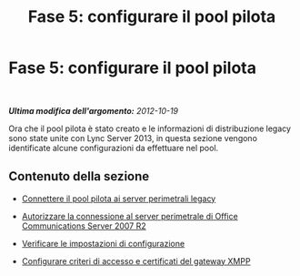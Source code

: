﻿---
title: 'Fase 5: configurare il pool pilota'
TOCTitle: 'Fase 5: configurare il pool pilota'
ms:assetid: 190faee2-e2d6-45cb-8315-f39e477df418
ms:mtpsurl: https://technet.microsoft.com/it-it/library/JJ204717(v=OCS.15)
ms:contentKeyID: 49299822
ms.date: 08/24/2015
mtps_version: v=OCS.15
ms.translationtype: HT
---

# Fase 5: configurare il pool pilota

 

_**Ultima modifica dell'argomento:** 2012-10-19_

Ora che il pool pilota è stato creato e le informazioni di distribuzione legacy sono state unite con Lync Server 2013, in questa sezione vengono identificate alcune configurazioni da effettuare nel pool.

## Contenuto della sezione

  - [Connettere il pool pilota ai server perimetrali legacy](connect-pilot-pool-to-legacy-edge-servers_1.md)

  - [Autorizzare la connessione al server perimetrale di Office Communications Server 2007 R2](authorize-connection-to-office-communications-server-2007-r2-edge-server.md)

  - [Verificare le impostazioni di configurazione](verify-configuration-settings_1.md)

  - [Configurare criteri di accesso e certificati del gateway XMPP](configure-xmpp-gateway-access-policies-and-certificates_1.md)

